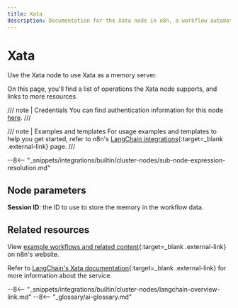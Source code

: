 ```yaml
---
title: Xata
description: Documentation for the Xata node in n8n, a workflow automation platform. Includes details of operations and configuration, and links to examples and credentials information.
---
```


# Xata

Use the Xata node to use Xata as a memory server.

On this page, you'll find a list of operations the Xata node supports, and links to more resources.

/// note | Credentials
You can find authentication information for this node [here](/integrations/builtin/credentials/xata/).
///

/// note | Examples and templates
For usage examples and templates to help you get started, refer to n8n's [LangChain integrations](https://n8n.io/integrations/xata/){:target=_blank .external-link} page.
///	

--8<-- "_snippets/integrations/builtin/cluster-nodes/sub-node-expression-resolution.md"

## Node parameters

**Session ID**: the ID to use to store the memory in the workflow data.


## Related resources

View [example workflows and related content](https://n8n.io/integrations/xata/){:target=_blank .external-link} on n8n's website.

Refer to [LangChain's Xata documentation](https://js.langchain.com/docs/modules/memory/integrations/xata){:target=_blank .external-link} for more information about the service.

--8<-- "_snippets/integrations/builtin/cluster-nodes/langchain-overview-link.md"
--8<-- "_glossary/ai-glossary.md"
